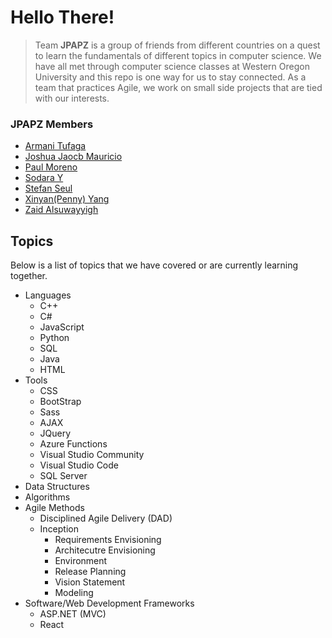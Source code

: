 # Hello There!
> Team **JPAPZ** is a group of friends from different countries on a quest to learn the fundamentals of different topics in computer science.
> We have all met through computer science classes at Western Oregon University and this repo is one way for us to stay connected.
> As a team that practices Agile, we work on small side projects that are tied with our interests.

### JPAPZ Members
* [Armani Tufaga](https://github.com/atufaga)
* [Joshua Jaocb Mauricio](https://github.com/jmauricio1)
* [Paul Moreno](https://github.com/PaulThePunny)
* [Sodara Y](https://github.com/ysodara)
* [Stefan Seul](https://github.com/GeraltofPython)
* [Xinyan(Penny) Yang](https://github.com/Penny993131)
* [Zaid Alsuwayyigh](https://github.com/ZeedAlsuwayyigh)

## Topics
Below is a list of topics that we have covered or are currently learning together.
* Languages
	* C++
	* C#
	* JavaScript
	* Python
	* SQL
	* Java
	* HTML
* Tools
	* CSS
	* BootStrap
	* Sass
	* AJAX
	* JQuery
	* Azure Functions
	* Visual Studio Community
	* Visual Studio Code
	* SQL Server
* Data Structures
* Algorithms 
* Agile Methods
	* Disciplined Agile Delivery (DAD)
	* Inception
		* Requirements Envisioning
		* Architecutre Envisioning
		* Environment
		* Release Planning
		* Vision Statement
		* Modeling
* Software/Web Development Frameworks
	* ASP.NET (MVC)
	* React
